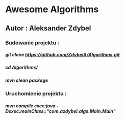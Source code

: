 
# Awesome Algorithms

## Autor : Aleksander Zdybel


### Budowanie projektu : 
##### git clone https://github.com/ZdybelA/Algorithms.git
##### cd Algorithms/
##### mvn clean package
### Uruchomienie projektu :
##### mvn compile exec:java -Dexec.mainClass="com.azdybel.algs.Main.Main"  

